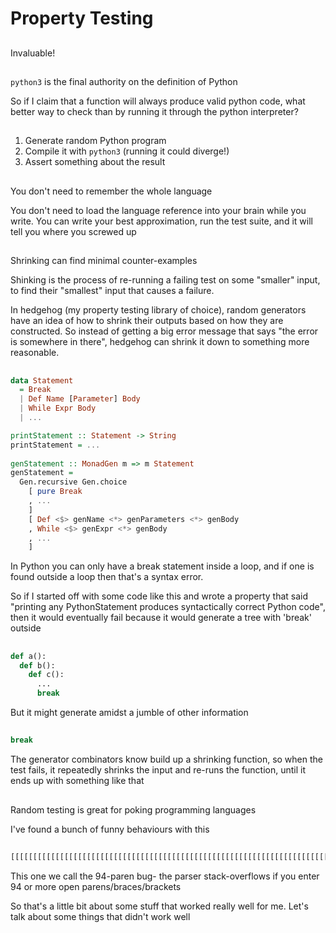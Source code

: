 # Property Testing

##

Invaluable!

##

`python3` is the final authority on the definition of Python

<div class="notes">
So if I claim that a function will always produce valid python code, what better way to
check than by running it through the python interpreter?
</div>

##

1. Generate random Python program
2. Compile it with `python3` (running it could diverge!)
3. Assert something about the result

##

You don't need to remember the whole language

<div class="notes">
You don't need to load the language reference into your brain while you write. You can write
your best approximation, run the test suite, and it will tell you where you screwed up
</div>

##

Shrinking can find minimal counter-examples

<div class="notes">
Shinking is the process of re-running a failing test on some "smaller" input, to find their
"smallest" input that causes a failure.

In hedgehog (my property testing library of choice), random generators have an idea of how to
shrink their outputs based on how they are constructed. So instead of getting a big error
message that says "the error is somewhere in there", hedgehog can shrink it down to something
more reasonable.
</div>

##

```haskell
data Statement
  = Break
  | Def Name [Parameter] Body
  | While Expr Body
  | ...

printStatement :: Statement -> String
printStatement = ...
  
genStatement :: MonadGen m => m Statement
genStatement =
  Gen.recursive Gen.choice
    [ pure Break
    , ...
    ]
    [ Def <$> genName <*> genParameters <*> genBody
    , While <$> genExpr <*> genBody
    , ...
    ]
```

<div class="notes">
In Python you can only have a break statement inside a loop, and if one is found outside a
loop then that's a syntax error.

So if I started off with some code like this and wrote a property that said "printing any
PythonStatement produces syntactically correct Python code", then it would eventually fail
because it would generate a tree with 'break' outside
</div>

##

```python
def a():
  def b():
    def c():
      ...
      break
```

<div class="notes">
But it might generate amidst a jumble of other information
</div>

##

```python
break
```

<div class="notes">
The generator combinators know build up a shrinking function, so when the test fails, it
repeatedly shrinks the input and re-runs the function, until it ends up with something
like that
</div>

##

Random testing is great for poking programming languages

<div class="notes">
I've found a bunch of funny behaviours with this
</div>

##

```python
[[[[[[[[[[[[[[[[[[[[[[[[[[[[[[[[[[[[[[[[[[[[[[[[[[[[[[[[[[[[[[[[[[[[[[[[[[[[[[[[[[[[[[[[[[[[[[
```

<div class="notes">
This one we call the 94-paren bug- the parser stack-overflows if you enter 94 or more open parens/braces/brackets

So that's a little bit about some stuff that worked really well for me. Let's talk about some
things that didn't work well
</div>
